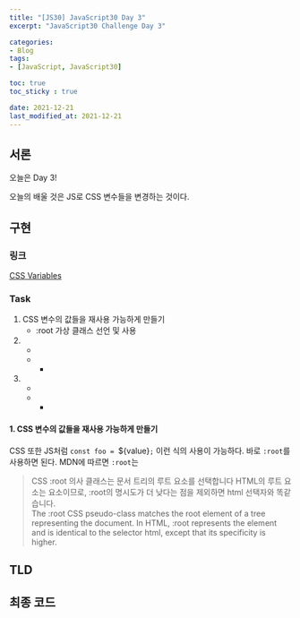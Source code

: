 ```yaml
---
title: "[JS30] JavaScript30 Day 3"
excerpt: "JavaScript30 Challenge Day 3"

categories:
- Blog
tags:
- [JavaScript, JavaScript30]

toc: true
toc_sticky : true

date: 2021-12-21
last_modified_at: 2021-12-21
---
```


## 서론
오늘은 Day 3!  

오늘의 배울 것은 JS로 CSS 변수들을 변경하는 것이다. 

## 구현

### 링크
[CSS Variables](https://veggie-garden.github.io/JavaScript30/03%20-%20CSS%20Variables/index.html)

### Task
1. CSS 변수의 값들을 재사용 가능하게 만들기 
   - :root 가상 클래스 선언 및 사용
2. -
   - -
3. -
   - -

#### 1. CSS 변수의 값들을 재사용 가능하게 만들기 
CSS 또한 JS처럼 `const foo = `${value}`;` 이런 식의 사용이 가능하다. 바로 `:root`를 사용하면 된다. MDN에 따르면 `:root`는 
> CSS :root 의사 클래스는 문서 트리의 루트 요소를 선택합니다 HTML의 루트 요소는 <html> 요소이므로, :root의 명시도가 더 낮다는 점을 제외하면 html 선택자와 똑같습니다.  
> The :root CSS pseudo-class matches the root element of a tree representing the document. In HTML, :root represents the <html> element and is identical to the selector html, except that its specificity is higher.

## TLD

## 최종 코드
